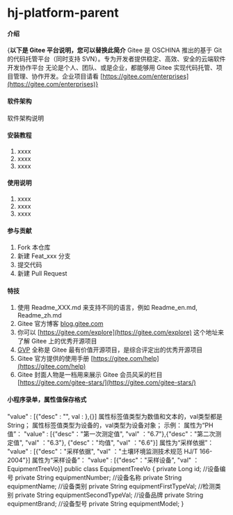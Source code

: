 # hj-platform-parent

#### 介绍
{**以下是 Gitee 平台说明，您可以替换此简介**
Gitee 是 OSCHINA 推出的基于 Git 的代码托管平台（同时支持 SVN）。专为开发者提供稳定、高效、安全的云端软件开发协作平台
无论是个人、团队、或是企业，都能够用 Gitee 实现代码托管、项目管理、协作开发。企业项目请看 [https://gitee.com/enterprises](https://gitee.com/enterprises)}

#### 软件架构
软件架构说明


#### 安装教程

1.  xxxx
2.  xxxx
3.  xxxx

#### 使用说明

1.  xxxx
2.  xxxx
3.  xxxx

#### 参与贡献

1.  Fork 本仓库
2.  新建 Feat_xxx 分支
3.  提交代码
4.  新建 Pull Request


#### 特技

1.  使用 Readme\_XXX.md 来支持不同的语言，例如 Readme\_en.md, Readme\_zh.md
2.  Gitee 官方博客 [blog.gitee.com](https://blog.gitee.com)
3.  你可以 [https://gitee.com/explore](https://gitee.com/explore) 这个地址来了解 Gitee 上的优秀开源项目
4.  [GVP](https://gitee.com/gvp) 全称是 Gitee 最有价值开源项目，是综合评定出的优秀开源项目
5.  Gitee 官方提供的使用手册 [https://gitee.com/help](https://gitee.com/help)
6.  Gitee 封面人物是一档用来展示 Gitee 会员风采的栏目 [https://gitee.com/gitee-stars/](https://gitee.com/gitee-stars/)

#### 小程序录单，属性值保存格式

"value" : [{"desc" : "",  val : },{}]
属性标签值类型为数值和文本的，val类型都是String；
属性标签值类型为设备的，val类型为设备对象；
示例：
属性为“PH值”：
"value" : [{"desc"："第一次测定值", "val" ："6.7"},{"desc"："第二次测定值", "val" ："6.3"}, {"desc"："均值", "val" ："6.6"}]
属性为“采样依据”：
"value" : [{"desc"："采样依据", "val" ："土壤环境监测技术规范 HJ/T 166-2004"}]
属性为“采样设备”：
"value" : [{"desc"："采样设备", "val" ：EquipmentTreeVo}]
public class EquipmentTreeVo {
private Long id;
//设备编号
private String equipmentNumber;
//设备名称
private String equipmentName;
//设备类别
private String equipmentFirstTypeVal;
//检测类别
private String equipmentSecondTypeVal;
//设备品牌
private String equipmentBrand;
//设备型号
private String equipmentModel;
}
